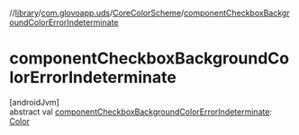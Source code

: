 //[library](../../../index.md)/[com.glovoapp.uds](../index.md)/[CoreColorScheme](index.md)/[componentCheckboxBackgroundColorErrorIndeterminate](component-checkbox-background-color-error-indeterminate.md)

# componentCheckboxBackgroundColorErrorIndeterminate

[androidJvm]\
abstract val [componentCheckboxBackgroundColorErrorIndeterminate](component-checkbox-background-color-error-indeterminate.md): [Color](https://developer.android.com/reference/kotlin/androidx/compose/ui/graphics/Color.html)

